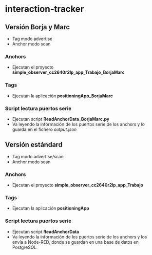# interaction-tracker

## Versión Borja y Marc

- Tag modo advertise
- Anchor modo scan
 
	
### Anchors
- Ejecutan el proyecto **simple_observer_cc2640r2lp_app_Trabajo_BorjaMarc**

### Tags
- Ejecutan la aplicación **positioningApp_BorjaMarc**

### Script lectura puertos serie
- Ejecutan script **ReadAnchorData_BorjaMarc.py**
- Va leyendo la información de los puertos serie de los anchors y lo guarda en el fichero *output.json*

## Versión estándard

- Tag modo advertise/scan
- Anchor modo scan

### Anchors
- Ejecutan el proyecto **simple_observer_cc2640r2lp_app_Trabajo**

### Tags
- Ejecutan la aplicación **positioningApp**

### Script lectura puertos serie
- Ejecutan script **ReadAnchorData**
- Va leyendo la información de los puertos serie de los anchors y los envía a Node-RED, donde se guardan en una base de datos en PostgreSQL.
